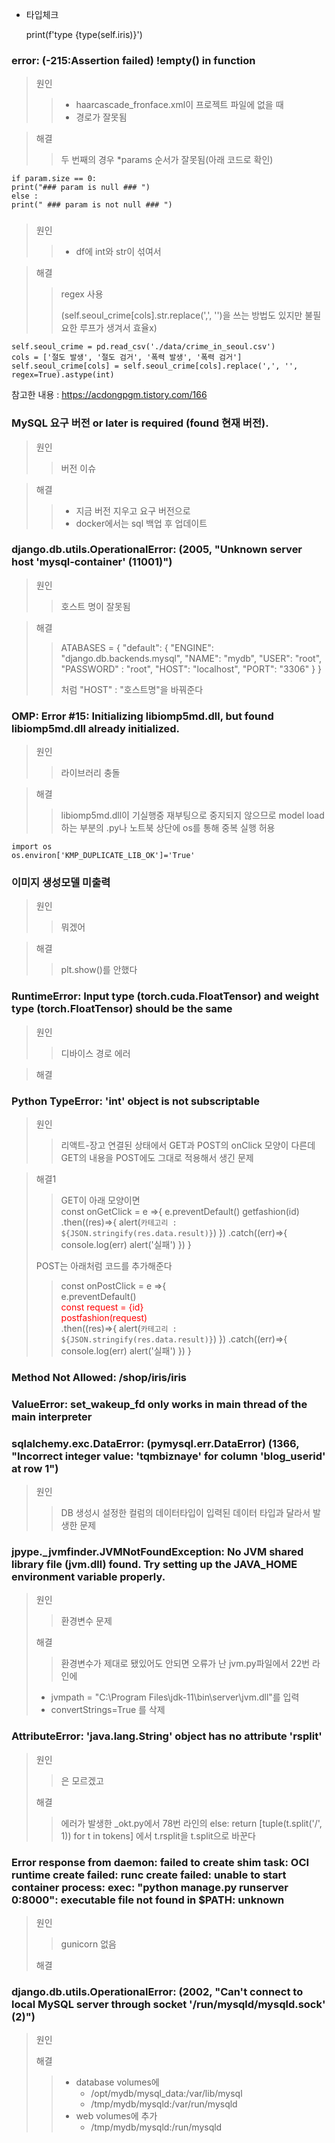 - 타입체크 


    print(f'type {type(self.iris)}')
### error: (-215:Assertion failed) !empty() in function
> 원인
>>- haarcascade_fronface.xml이 프로젝트 파일에 없을 때
>>- 경로가 잘못됨

> 해결
>> 두 번째의 경우 *params 순서가 잘못됨(아래 코드로 확인) 
> 
    if param.size == 0:
    print("### param is null ### ")
    else :
    print(" ### param is not null ### ")

### 
> 원인
>>- df에 int와 str이 섞여서

> 해결
>>  regex 사용 <p> (self.seoul_crime[cols].str.replace(',', '')을 쓰는 방법도 있지만 불필요한 루프가 생겨서 효율x)
> 
    self.seoul_crime = pd.read_csv('./data/crime_in_seoul.csv')
    cols = ['절도 발생', '절도 검거', '폭력 발생', '폭력 검거']
    self.seoul_crime[cols] = self.seoul_crime[cols].replace(',', '', regex=True).astype(int)
참고한 내용 : <a href>https://acdongpgm.tistory.com/166

### MySQL 요구 버전 or later is required (found 현재 버전).
> 원인 
>> 버전 이슈

> 해결
>> - 지금 버전 지우고 요구 버전으로
>> - docker에서는 sql 백업 후 업데이트 

### django.db.utils.OperationalError: (2005, "Unknown server host 'mysql-container' (11001)")
> 원인
>> 호스트 명이 잘못됨

> 해결
>>  ATABASES = {
    "default": {
        "ENGINE": "django.db.backends.mysql",
        "NAME": "mydb",
        "USER": "root",
        "PASSWORD" : "root",
        "HOST": "localhost",
        "PORT": "3306"
    }
}<p>처럼 "HOST" : "호스트명"을 바꿔준다

### OMP: Error #15: Initializing libiomp5md.dll, but found libiomp5md.dll already initialized.
> 원인
>> 라이브러리 충돌

> 해결
>> libiomp5md.dll이 기실행중
>> 재부팅으로 중지되지 않으므로 model load하는 부분의 .py나 노트북 상단에 os를 통해 중복 실행 허용

    import os
    os.environ['KMP_DUPLICATE_LIB_OK']='True'

### 이미지 생성모델 미출력
> 원인 
>> 뭐겠어

> 해결
>> plt.show()를 안했다

### RuntimeError: Input type (torch.cuda.FloatTensor) and weight type (torch.FloatTensor) should be the same
> 원인
>> 디바이스 경로 에러

> 해결
> >>

### Python TypeError: 'int' object is not subscriptable
> 원인
>> 리액트-장고 연결된 상태에서 GET과 POST의 onClick 모양이 다른데 GET의 내용을 POST에도 그대로 적용해서 생긴 문제

> 해결1
>>  GET이 아래 모양이면</br>
    const onGetClick = e =>{
        e.preventDefault()
        getfashion(id)
        .then((res)=>{
            alert(`카테고리 : ${JSON.stringify(res.data.result)}`)
        })
        .catch((err)=>{
            console.log(err)
            alert('실패')
        })
    }
> 
> POST는 아래처럼 코드를 추가해준다
>
>>  const onPostClick = e =>{</br>
    e.preventDefault()</br>
    <a style=color:red>const request = {id} </br>
    postfashion(request) </a></br>
    .then((res)=>{
        alert(`카테고리 : ${JSON.stringify(res.data.result)}`)
    })
    .catch((err)=>{
        console.log(err)
        alert('실패')
    })
}

### Method Not Allowed: /shop/iris/iris
### ValueError: set_wakeup_fd only works in main thread of the main interpreter
### sqlalchemy.exc.DataError: (pymysql.err.DataError) (1366, "Incorrect integer value: 'tqmbiznaye' for column 'blog_userid' at row 1")
> 원인
>> DB 생성시 설정한 컬럼의 데이터타입이 입력된 데이터 타입과 달라서 발생한 문제
### jpype._jvmfinder.JVMNotFoundException: No JVM shared library file (jvm.dll) found. Try setting up the JAVA_HOME environment variable properly.
> 원인
>> 환경변수 문제
> 
> 해결
>> 환경변수가 제대로 됐있어도 안되면 
>> 오류가 난 jvm.py파일에서 22번 라인에
> - jvmpath = "C:\\Program Files\\jdk-11\\bin\\server\\jvm.dll"를 입력
> - convertStrings=True 를 삭제

### AttributeError: 'java.lang.String' object has no attribute 'rsplit'
> 원인
>> 은 모르겠고
> 
> 해결
>> 에러가 발생한 _okt.py에서 78번 라인의 
>>         else:
            return [tuple(t.split('/', 1)) for t in tokens]
> 에서 t.rsplit을 t.split으로 바꾼다

### Error response from daemon: failed to create shim task: OCI runtime create failed: runc create failed: unable to start container process: exec: "python manage.py runserver 0:8000": executable file not found in $PATH: unknown
> 원인
>> gunicorn 없음
> 
> 해결

### django.db.utils.OperationalError: (2002, "Can't connect to local MySQL server through socket '/run/mysqld/mysqld.sock' (2)")
> 원인
> >
> 해결
> > - database volumes에       
> >   - /opt/mydb/mysql_data:/var/lib/mysql
> >   - /tmp/mydb/mysqld:/var/run/mysqld 
> > - web volumes에 추가
> >   - /tmp/mydb/mysqld:/run/mysqld